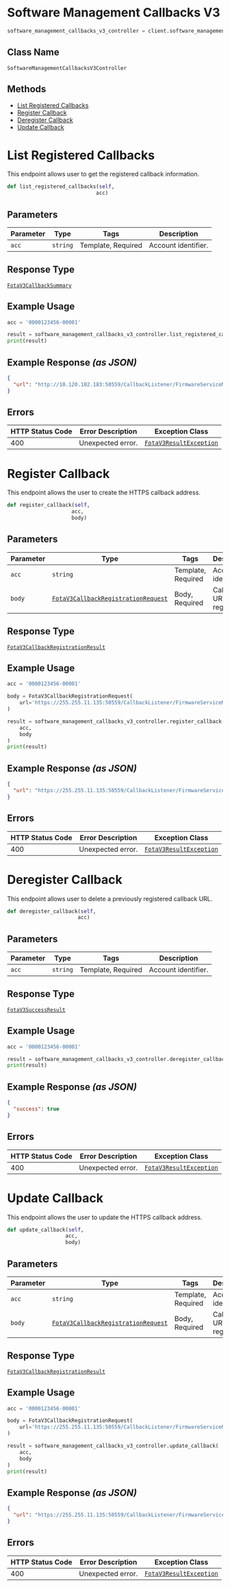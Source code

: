 # Software Management Callbacks V3

```python
software_management_callbacks_v3_controller = client.software_management_callbacks_v3
```

## Class Name

`SoftwareManagementCallbacksV3Controller`

## Methods

* [List Registered Callbacks](../../doc/controllers/software-management-callbacks-v3.md#list-registered-callbacks)
* [Register Callback](../../doc/controllers/software-management-callbacks-v3.md#register-callback)
* [Deregister Callback](../../doc/controllers/software-management-callbacks-v3.md#deregister-callback)
* [Update Callback](../../doc/controllers/software-management-callbacks-v3.md#update-callback)


# List Registered Callbacks

This endpoint allows user to get the registered callback information.

```python
def list_registered_callbacks(self,
                             acc)
```

## Parameters

| Parameter | Type | Tags | Description |
|  --- | --- | --- | --- |
| `acc` | `string` | Template, Required | Account identifier. |

## Response Type

[`FotaV3CallbackSummary`](../../doc/models/fota-v3-callback-summary.md)

## Example Usage

```python
acc = '0000123456-00001'

result = software_management_callbacks_v3_controller.list_registered_callbacks(acc)
print(result)
```

## Example Response *(as JSON)*

```json
{
  "url": "http://10.120.102.183:50559/CallbackListener/FirmwareServiceMessages.asmx"
}
```

## Errors

| HTTP Status Code | Error Description | Exception Class |
|  --- | --- | --- |
| 400 | Unexpected error. | [`FotaV3ResultException`](../../doc/models/fota-v3-result-exception.md) |


# Register Callback

This endpoint allows the user to create the HTTPS callback address.

```python
def register_callback(self,
                     acc,
                     body)
```

## Parameters

| Parameter | Type | Tags | Description |
|  --- | --- | --- | --- |
| `acc` | `string` | Template, Required | Account identifier. |
| `body` | [`FotaV3CallbackRegistrationRequest`](../../doc/models/fota-v3-callback-registration-request.md) | Body, Required | Callback URL registration. |

## Response Type

[`FotaV3CallbackRegistrationResult`](../../doc/models/fota-v3-callback-registration-result.md)

## Example Usage

```python
acc = '0000123456-00001'

body = FotaV3CallbackRegistrationRequest(
    url='https://255.255.11.135:50559/CallbackListener/FirmwareServiceMessages.asmx'
)

result = software_management_callbacks_v3_controller.register_callback(
    acc,
    body
)
print(result)
```

## Example Response *(as JSON)*

```json
{
  "url": "https://255.255.11.135:50559/CallbackListener/FirmwareServiceMessages.asmx"
}
```

## Errors

| HTTP Status Code | Error Description | Exception Class |
|  --- | --- | --- |
| 400 | Unexpected error. | [`FotaV3ResultException`](../../doc/models/fota-v3-result-exception.md) |


# Deregister Callback

This endpoint allows user to delete a previously registered callback URL.

```python
def deregister_callback(self,
                       acc)
```

## Parameters

| Parameter | Type | Tags | Description |
|  --- | --- | --- | --- |
| `acc` | `string` | Template, Required | Account identifier. |

## Response Type

[`FotaV3SuccessResult`](../../doc/models/fota-v3-success-result.md)

## Example Usage

```python
acc = '0000123456-00001'

result = software_management_callbacks_v3_controller.deregister_callback(acc)
print(result)
```

## Example Response *(as JSON)*

```json
{
  "success": true
}
```

## Errors

| HTTP Status Code | Error Description | Exception Class |
|  --- | --- | --- |
| 400 | Unexpected error. | [`FotaV3ResultException`](../../doc/models/fota-v3-result-exception.md) |


# Update Callback

This endpoint allows the user to update the HTTPS callback address.

```python
def update_callback(self,
                   acc,
                   body)
```

## Parameters

| Parameter | Type | Tags | Description |
|  --- | --- | --- | --- |
| `acc` | `string` | Template, Required | Account identifier. |
| `body` | [`FotaV3CallbackRegistrationRequest`](../../doc/models/fota-v3-callback-registration-request.md) | Body, Required | Callback URL registration. |

## Response Type

[`FotaV3CallbackRegistrationResult`](../../doc/models/fota-v3-callback-registration-result.md)

## Example Usage

```python
acc = '0000123456-00001'

body = FotaV3CallbackRegistrationRequest(
    url='https://255.255.11.135:50559/CallbackListener/FirmwareServiceMessages.asmx'
)

result = software_management_callbacks_v3_controller.update_callback(
    acc,
    body
)
print(result)
```

## Example Response *(as JSON)*

```json
{
  "url": "https://255.255.11.135:50559/CallbackListener/FirmwareServiceMessages.asmx"
}
```

## Errors

| HTTP Status Code | Error Description | Exception Class |
|  --- | --- | --- |
| 400 | Unexpected error. | [`FotaV3ResultException`](../../doc/models/fota-v3-result-exception.md) |

